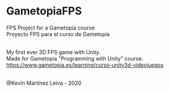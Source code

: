 # GametopiaFPS
FPS Project for a Gametopia course<br/>
Proyecto FPS para el curso de Gametopia<br/><br/>

My first ever 3D FPS game with Unity.<br/>
Made for Gametopia "Programming with Unity" course. https://www.gametopia.es/learning/curso-unity3d-videojuegos<br/><br/>

@Kevin Martínez Leiva - 2020
